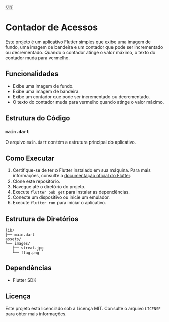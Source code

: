 [🇺🇸](https://github.com/iFallenHunt/app_count/blob/master/README.md) 

# Contador de Acessos

Este projeto é um aplicativo Flutter simples que exibe uma imagem de fundo, uma imagem de bandeira e
um contador que pode ser incrementado ou decrementado. Quando o contador atinge o valor máximo, o
texto do contador muda para vermelho.

## Funcionalidades

- Exibe uma imagem de fundo.
- Exibe uma imagem de bandeira.
- Exibe um contador que pode ser incrementado ou decrementado.
- O texto do contador muda para vermelho quando atinge o valor máximo.

## Estrutura do Código

### `main.dart`

O arquivo `main.dart` contém a estrutura principal do aplicativo.

## Como Executar

1. Certifique-se de ter o Flutter instalado em sua máquina. Para mais informações, consulte
   a [documentação oficial do Flutter](https://flutter.dev/docs/get-started/install).
2. Clone este repositório.
3. Navegue até o diretório do projeto.
4. Execute `flutter pub get` para instalar as dependências.
5. Conecte um dispositivo ou inicie um emulador.
6. Execute `flutter run` para iniciar o aplicativo.

## Estrutura de Diretórios

```
lib/
├── main.dart
assets/
└── images/
   ├── streat.jpg
   └── flag.png
```

## Dependências

- Flutter SDK

## Licença

Este projeto está licenciado sob a Licença MIT. Consulte o arquivo `LICENSE` para obter mais
informações.